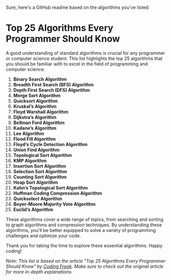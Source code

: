 Sure, here's a GitHub readme based on the algorithms you've listed:

# Top 25 Algorithms Every Programmer Should Know

A good understanding of standard algorithms is crucial for any programmer or computer science student. This list highlights the top 25 algorithms that you should be familiar with to excel in the field of programming and computer science.

1. **Binary Search Algorithm**
2. **Breadth First Search (BFS) Algorithm**
3. **Depth First Search (DFS) Algorithm**
4. **Merge Sort Algorithm**
5. **Quicksort Algorithm**
6. **Kruskal’s Algorithm**
7. **Floyd Warshall Algorithm**
8. **Dijkstra’s Algorithm**
9. **Bellman Ford Algorithm**
10. **Kadane’s Algorithm**
11. **Lee Algorithm**
12. **Flood Fill Algorithm**
13. **Floyd’s Cycle Detection Algorithm**
14. **Union Find Algorithm**
15. **Topological Sort Algorithm**
16. **KMP Algorithm**
17. **Insertion Sort Algorithm**
18. **Selection Sort Algorithm**
19. **Counting Sort Algorithm**
20. **Heap Sort Algorithm**
21. **Kahn’s Topological Sort Algorithm**
22. **Huffman Coding Compression Algorithm**
23. **Quickselect Algorithm**
24. **Boyer–Moore Majority Vote Algorithm**
25. **Euclid’s Algorithm**

These algorithms cover a wide range of topics, from searching and sorting to graph algorithms and compression techniques. By understanding these algorithms, you'll be better equipped to solve a variety of programming challenges and optimize your code.

Thank you for taking the time to explore these essential algorithms. Happy coding!

*Note: This list is based on the article "Top 25 Algorithms Every Programmer Should Know" by [Coding Freak](https://medium.com/techie-delight/top-25-algorithms-every-programmer-should-know-373246b4881b). Make sure to check out the original article for more in-depth explanations.*
